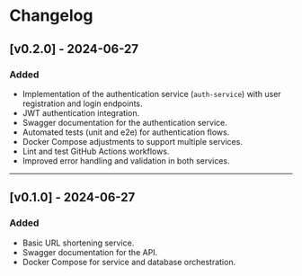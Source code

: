 # Changelog

## [v0.2.0] - 2024-06-27

### Added

- Implementation of the authentication service (`auth-service`) with user registration and login endpoints.
- JWT authentication integration.
- Swagger documentation for the authentication service.
- Automated tests (unit and e2e) for authentication flows.
- Docker Compose adjustments to support multiple services.
- Lint and test GitHub Actions workflows.
- Improved error handling and validation in both services.

---

## [v0.1.0] - 2024-06-27

### Added

- Basic URL shortening service.
- Swagger documentation for the API.
- Docker Compose for service and database orchestration.